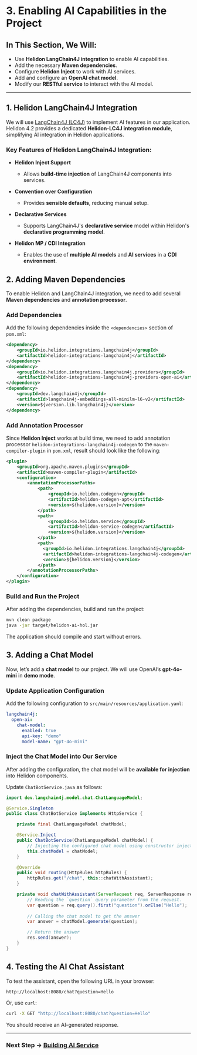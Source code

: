 # 3. Enabling AI Capabilities in the Project

## In This Section, We Will:

- Use **Helidon LangChain4J integration** to enable AI capabilities.
- Add the necessary **Maven dependencies**.
- Configure **Helidon Inject** to work with AI services.
- Add and configure an **OpenAI chat model**.
- Modify our **RESTful service** to interact with the AI model.

---

## 1. Helidon LangChain4J Integration

We will use [LangChain4J (LC4J)](https://github.com/langchain4j/langchain4j/) to implement AI features in our application. Helidon 4.2 provides a dedicated **Helidon-LC4J integration module**, simplifying AI integration in Helidon applications.

### Key Features of Helidon LangChain4J Integration:

- **Helidon Inject Support**
    - Allows **build-time injection** of LangChain4J components into services.

- **Convention over Configuration**
    - Provides **sensible defaults**, reducing manual setup.

- **Declarative Services**
    - Supports LangChain4J's **declarative service** model within Helidon's **declarative programming model**.

- **Helidon MP / CDI Integration**
    - Enables the use of **multiple AI models** and **AI services** in a **CDI environment**.

## 2. Adding Maven Dependencies

To enable Helidon and LangChain4J integration, we need to add several **Maven dependencies** and **annotation processor**.

### Add Dependencies

Add the following dependencies inside the `<dependencies>` section of `pom.xml`:

```xml
<dependency>
    <groupId>io.helidon.integrations.langchain4j</groupId>
    <artifactId>helidon-integrations-langchain4j</artifactId>
</dependency>
<dependency>
    <groupId>io.helidon.integrations.langchain4j.providers</groupId>
    <artifactId>helidon-integrations-langchain4j-providers-open-ai</artifactId>
</dependency>
<dependency>
    <groupId>dev.langchain4j</groupId>
    <artifactId>langchain4j-embeddings-all-minilm-l6-v2</artifactId>
    <version>${version.lib.langchain4j}</version>
</dependency>
```

### Add Annotation Processor

Since **Helidon Inject** works at build time, we need to add annotation processor `helidon-integrations-langchain4j-codegen` 
to the `maven-compiler-plugin` in `pom.xml`, result should look like the following:

```xml
<plugin>
    <groupId>org.apache.maven.plugins</groupId>
    <artifactId>maven-compiler-plugin</artifactId>
    <configuration>
        <annotationProcessorPaths>
            <path>
                <groupId>io.helidon.codegen</groupId>
                <artifactId>helidon-codegen-apt</artifactId>
                <version>${helidon.version}</version>
            </path>
            <path>
                <groupId>io.helidon.service</groupId>
                <artifactId>helidon-service-codegen</artifactId>
                <version>${helidon.version}</version>
            </path>
            <path>
              <groupId>io.helidon.integrations.langchain4j</groupId>
              <artifactId>helidon-integrations-langchain4j-codegen</artifactId>
              <version>${helidon.version}</version>
            </path>
        </annotationProcessorPaths>
    </configuration>
</plugin>
```

### Build and Run the Project
After adding the dependencies, build and run the project:

```sh
mvn clean package
java -jar target/helidon-ai-hol.jar
```

The application should compile and start without errors.

## 3. Adding a Chat Model

Now, let’s add a **chat model** to our project. We will use OpenAI’s **gpt-4o-mini** in **demo mode**.

### Update Application Configuration

Add the following configuration to `src/main/resources/application.yaml`:

```yaml
langchain4j:
  open-ai:
    chat-model:
      enabled: true
      api-key: "demo"
      model-name: "gpt-4o-mini"
```

### Inject the Chat Model into Our Service

After adding the configuration, the chat model will be **available for injection** into Helidon components.

Update `ChatBotService.java` as follows:

```java
import dev.langchain4j.model.chat.ChatLanguageModel;

@Service.Singleton
public class ChatBotService implements HttpService {

    private final ChatLanguageModel chatModel;

    @Service.Inject
    public ChatBotService(ChatLanguageModel chatModel) {
        // Injecting the configured chat model using constructor injection
        this.chatModel = chatModel;
    }

    @Override
    public void routing(HttpRules httpRules) {
        httpRules.get("/chat", this::chatWithAssistant);
    }

    private void chatWithAssistant(ServerRequest req, ServerResponse res) {
        // Reading the `question` query parameter from the request. 
        var question = req.query().first("question").orElse("Hello");
        
        // Calling the chat model to get the answer
        var answer = chatModel.generate(question);

        // Return the answer
        res.send(answer);
    }
}
```

## 4. Testing the AI Chat Assistant

To test the assistant, open the following URL in your browser:

```
http://localhost:8080/chat?question=Hello
```

Or, use `curl`:

```sh
curl -X GET "http://localhost:8080/chat?question=Hello"
```

You should receive an AI-generated response.

---

### Next Step → [Building AI Service](04_building_ai_service.md)
